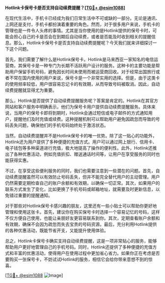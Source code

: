 **Hotlink卡保号卡是否支持自动续费提醒？[[TG💪+ @esim1088](https://t.me/s/esim1088)]**

在现代生活中，手机卡已经成为我们日常生活中不可或缺的一部分。无论是通讯、上网还是支付，手机卡都扮演着重要的角色。然而，对于很多用户来说，手机卡的管理也是一件令人头疼的事情。尤其是当你使用的是Hotlink提供的保号卡时，可能会担心自己的卡是否会在到期后自动续费，或者是否能及时收到相关的提醒信息。那么，Hotlink卡保号卡是否支持自动续费提醒呢？今天我们就来详细探讨一下这个问题。

首先，我们需要了解什么是Hotlink保号卡。Hotlink是马来西亚一家知名的电信运营商，其保号卡是一种专门为长期不活跃用户设计的服务。这种卡的主要功能是帮助用户保留手机号码，避免因长时间未使用而被运营商回收。对于经常出国旅行或者不常在国内使用的用户来说，保号卡是一个非常实用的选择。但是，由于这类卡的使用频率较低，用户很容易忘记卡的有效期，从而导致号码被取消。因此，自动续费提醒就显得尤为重要。

那么，Hotlink是否提供了自动续费提醒服务呢？答案是肯定的。Hotlink在其官方网站和客户服务中明确表示，他们为保号卡用户提供自动续费提醒服务。具体来说，当用户的保号卡即将到期时，Hotlink会通过短信或电子邮件的方式通知用户，提醒他们及时充值或续费。这种提醒机制可以帮助用户避免因疏忽而导致的号码丢失问题，确保他们的手机号码始终处于激活状态。

当然，自动续费提醒并不是Hotlink保号卡的唯一优势。除了这一贴心的功能外，Hotlink还为用户提供了多种便捷的充值方式。用户可以通过网上银行、信用卡、电子钱包等多种渠道进行充值，极大地提高了操作的便利性。此外，Hotlink还推出了各种优惠活动，例如充值折扣、赠送通话时间等，让用户在享受服务的同时也能获得实惠。

不过，在享受这些便利服务的同时，我们也需要注意到一些潜在的问题。首先，自动续费提醒虽然可以有效防止号码丢失，但并不能完全替代用户的主动管理。用户仍然需要定期检查自己的账户余额和有效期，以确保一切正常。其次，如果用户的联系方式发生了变化，比如更换了手机号码或邮箱地址，就需要及时更新信息，以免错过重要的提醒通知。

对于那些对Hotlink保号卡感兴趣的朋友，这里还有一些小贴士可以帮助你更好地管理和使用这张卡。首先，建议你在购买保号卡时选择一个容易记忆的号码，这样不仅方便自己使用，也能让亲朋好友更容易联系到你。其次，定期查看账户余额和有效期，确保不会因为疏忽而失去宝贵的号码资源。最后，充分利用Hotlink提供的各种优惠活动，既能节省开支，又能提升使用体验。

总之，Hotlink卡保号卡确实支持自动续费提醒，这是一项非常贴心的服务，能够帮助用户更好地管理自己的手机号码。同时，Hotlink还提供了多种便捷的充值方式和丰富的优惠活动，使得用户在使用过程中更加省心省力。如果你正在考虑是否要购买一张保号卡，不妨试试Hotlink的服务，相信它会给你带来意想不到的惊喜。

[[TG💪+ @esim1088](https://t.me/s/esim1088) ![Image](https://i.postimg.cc/4NQfJmqS/Snipaste-2025-05-13-00-14-12.png)]